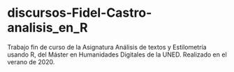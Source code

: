 # discursos-Fidel-Castro-analisis_en_R

Trabajo fin de curso de la Asignatura Análisis de textos y Estilometría usando R, del Máster en Humanidades Digitales de la UNED. 
Realizado en el verano de 2020.
